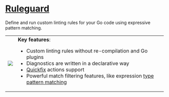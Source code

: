 # [Ruleguard](https://github.com/quasilyte/go-ruleguard)

Define and run custom linting rules for your Go code using expressive pattern matching.

<table>
  <tr>
    <td>
      <img src="https://raw.githubusercontent.com/quasilyte/go-ruleguard/master/docs/logo2.png">
    </td>
    <td>
      <b>Key features</b>:
      <ul>
        <li>Custom linting rules without re-compilation and Go plugins</li>
        <li>Diagnostics are written in a declarative way</li>
        <li><a href="https://github.com/quasilyte/go-ruleguard/blob/master/docs/gorules.md#suggestions-quickfix-support">Quickfix</a> actions support</li>
        <li>Powerful match filtering features, like expression <a href="https://github.com/quasilyte/go-ruleguard/blob/master/docs/gorules.md#type-pattern-matching">type pattern matching</a></li>
      </ul>
    </td>
  </tr>
</table>



